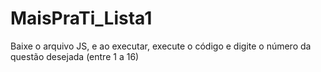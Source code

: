 # MaisPraTi_Lista1

Baixe o arquivo JS, e ao executar, execute o código e digite o número da questão desejada (entre 1 a 16)

